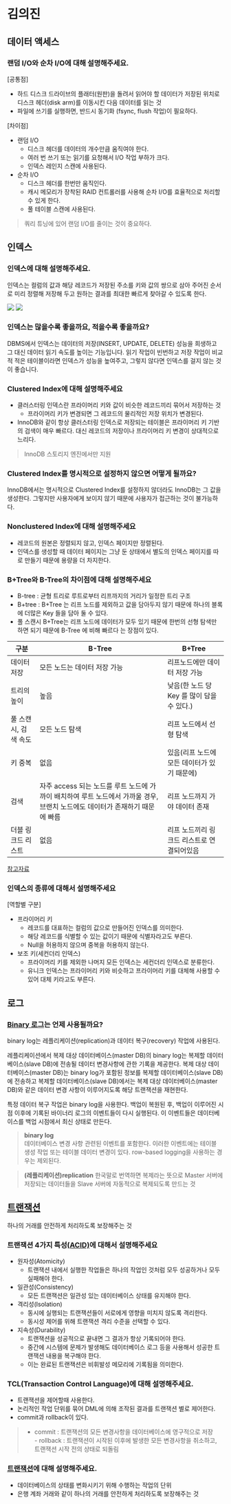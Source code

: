 # 김의진

## 데이터 액세스

### 랜덤 I/O와 순차 I/O에 대해 설명해주세요.

\[공통점]

* 하드 디스크 드라이브의 플래터(원판)을 돌려서 읽어야 할 데이터가 저장된 위치로 디스크 헤더(disk arm)를 이동시킨 다음 데이터를 읽는 것
* 파일에 쓰기를 실행하면, 반드시 동기화 (fsync, flush 작업)이 필요하다.

\[차이점]

* 랜덤 I/O
  * 디스크 헤더를 데이터의 개수만큼 움직여야 한다.
  * 여러 번 쓰기 또는 읽기를 요청해서 I/O 작업 부하가 크다.
  * 인덱스 레인지 스캔에 사용된다.
* 순차 I/O
  * 디스크 헤더를 한번만 움직인다.
  * 캐시 메모리가 장착된 RAID 컨트롤러를 사용해 순차 I/O를 효율적으로 처리할 수 있게 한다.
  * 풀 테이블 스캔에 사용된다.

> 쿼리 튜닝에 있어 랜덤 I/O를 줄이는 것이 중요하다.

## 인덱스

### 인덱스에 대해 설명해주세요.

인덱스는 컬럼의 값과 해당 레코드가 저장된 주소를 키와 값의 쌍으로 삼아 주어진 순서로 미리 정렬해 저장해 두고 원하는 결과를 최대한 빠르게 찾아갈 수 있도록 한다.

![](https://media.geeksforgeeks.org/wp-content/uploads/20230620131119/Structure-of-an-Index-in-Database\_1-\(1\).webp) ![](https://media.licdn.com/dms/image/D5612AQEz-DtX6237cw/article-cover\_image-shrink\_720\_1280/0/1677819422468?e=2147483647\&v=beta\&t=\_F-qLQSEL0kbykzbqb-6A0n0m1NtVGT2aOVcedv4TH4)

### 인덱스는 많을수록 좋을까요, 적을수록 좋을까요?

DBMS에서 인덱스는 데이터의 저장(INSERT, UPDATE, DELETE) 성능을 희생하고 그 대신 데이터 읽기 속도를 높이는 기능입니다. 읽기 작업이 빈번하고 저장 작업이 비교적 적은 테이블이라면 인덱스가 성능을 높여주고, 그렇지 않다면 인덱스를 걸지 않는 것이 좋습니다.

### Clustered Index에 대해 설명해주세요

* 클러스터링 인덱스란 프라이머리 키와 값이 비슷한 레코드끼리 묶어서 저장하는 것
  * 프라이머리 키가 변경되면 그 레코드의 물리적인 저장 위치가 변경된다.
* InnoDB와 같이 항상 클러스터링 인덱스로 저장되는 테이블은 프라이머리 키 기반의 검색이 매우 빠르다. 대신 레코드의 저장이나 프라이머리 키 변경이 상대적으로 느리다.

> InnoDB 스토리지 엔진에서만 지원

### Clustered Index를 명시적으로 설정하지 않으면 어떻게 될까요?

InnoDB에서는 명시적으로 Clustered Index를 설정하지 않더라도 InnoDB는 그 값을 생성한다. 그렇지만 사용자에게 보이지 않기 때문에 사용자가 접근하는 것이 불가능하다.

### Nonclustered Index에 대해 설명해주세요

* 레코드의 원본은 정렬되지 않고, 인덱스 페이지만 정렬된다.
* 인덱스를 생성할 때 데이터 페이지는 그냥 둔 상태에서 별도의 인덱스 페이지를 따로 만들기 때문에 용량을 더 차지한다.

### B+Tree와 B-Tree의 차이점에 대해 설명해주세요

* B-tree : 균형 트리로 루트로부터 리프까지의 거리가 일정한 트리 구조
* B+tree : B+Tree 는 리프 노드를 제외하고 값을 담아두지 않기 때문에 하나의 블록에 더많은 Key 들을 담아 둘 수 있다.
* 풀 스캔시 B+Tree는 리프 노드에 데이터가 모두 있기 때문에 한번의 선형 탐색만 하면 되기 때문에 B-Tree 에 비해 빠르다 는 장점이 있다.

| 구분           | B-Tree                                                                     | B+Tree                       |
| ------------ | -------------------------------------------------------------------------- | ---------------------------- |
| 데이터 저장       | 모든 노드는 데이터 저장 가능                                                           | 리프노드에만 데이터 저장 가능             |
| 트리의 높이       | 높음                                                                         | 낮음(한 노드 당 Key 를 많이 담을 수 있다.) |
| 풀 스캔시, 검색 속도 | 모든 노드 탐색                                                                   | 리프 노드에서 선형 탐색                |
| 키 중복         | 없음                                                                         | 있음(리프 노드에 모든 데이터가 있기 때문에)    |
| 검색           | 자주 access 되는 노드를 루트 노드에 가까이 배치하여 루트 노드에서 가까울 경우, 브랜치 노드에도 데이터가 존재하기 때문에 빠름 | 리프 노드까지 가야 데이터 존재            |
| 더블 링크드 리스트   | 없음                                                                         | 리프 노드끼리 링크드 리스트로 연결되어있음      |

[참고자료](https://velog.io/@emplam27/%EC%9E%90%EB%A3%8C%EA%B5%AC%EC%A1%B0-%EA%B7%B8%EB%A6%BC%EC%9C%BC%EB%A1%9C-%EC%95%8C%EC%95%84%EB%B3%B4%EB%8A%94-B-Tree)

### 인덱스의 종류에 대해서 설명해주세요

\[역할별 구분]

* 프라이머리 키
  * 레코드를 대표하는 컬럼의 값으로 만들어진 인덱스를 의미한다.
  * 해당 레코드를 식별할 수 있는 값이기 때문에 식별자라고도 부른다.
  * Null을 허용하지 않으며 중복을 허용하지 않는다.
* 보조 키(세컨더리 인덱스)
  * 프라이머리 키를 제외한 나머지 모든 인덱스는 세컨더리 인덱스로 분류한다.
  * 유니크 인덱스는 프라이머리 키와 비슷하고 프라이머리 키를 대체해 사용할 수 있어 대체 키라고도 부른다.

## 로그

### [Binary 로그](https://dev.mysql.com/doc/refman/8.0/en/binary-log.html)는 언제 사용될까요?

binary log는 레플리케이션(replication)과 데이터 복구(recovery) 작업에 사용된다.

레플리케이션에서 복제 대상 데이터베이스(master DB)의 binary log는 복제할 데이터베이스(slave DB)에 전송될 데이터 변경사항에 관한 기록을 제공한다. 복제 대상 데이터베이스(master DB)는 binary log가 포함된 정보를 복제할 데이터베이스(slave DB)에 전송하고 복제할 데이터베이스(slave DB)에서는 복제 대상 데이터베이스(master DB)와 같은 데이터 변경 사항이 이루어지도록 해당 트랜잭션을 재현한다.

특정 데이터 복구 작업은 binary log을 사용한다. 백업이 복원된 후, 백업이 이루어진 시점 이후에 기록된 바이너리 로그의 이벤트들이 다시 실행된다. 이 이벤트들은 데이터베이스를 백업 시점에서 최신 상태로 만든다.

> **binary log**\
> 데이터베이스 변경 사항 관련된 이벤트를 포함한다. 이러한 이벤트에는 테이블 생성 작업 또는 테이블 데이터 변경이 있다. row-based logging을 사용하는 경우는 제외된다.

> **(레플리케이션)replication** 한국말로 번역하면 복제라는 뜻으로 Master 서버에 저장되는 데이터들을 Slave 서버에 자동적으로 복제되도록 만드는 것

## [트랜잭션](https://en.wikipedia.org/wiki/Database\_transaction)

하나의 거래를 안전하게 처리하도록 보장해주는 것

### 트랜잭션 4가지 특성[(ACID)](https://en.wikipedia.org/wiki/ACID)에 대해서 설명해주세요

* 원자성(Atomicity)
  * 트랜잭션 내에서 실행한 작업들은 하나의 작업인 것처럼 모두 성공하거나 모두 실패해야 한다.
* 일관성(Consistency)
  * 모든 트랜잭션은 일관성 있는 데이터베이스 상태를 유지해야 한다.
* 격리성(Isolation)
  * 동시에 실행되는 트랜잭션들이 서로에게 영향을 미치지 않도록 격리한다.
  * 동시성 제어를 위해 트랜잭션 격리 수준을 선택할 수 있다.
* 지속성(Durability)
  * 트랜잭션을 성공적으로 끝내면 그 결과가 항상 기록되어야 한다.
  * 중간에 시스템에 문제가 발생해도 데이터베이스 로그 등을 사용해서 성공한 트랜잭션 내용을 복구해야 한다.
  * 이는 완료된 트랜잭션은 비휘발성 메모리에 기록됨을 의미한다.

### TCL(Transaction Control Language)에 대해 설명해주세요.

* 트랜잭션을 제어할때 사용한다.
* 논리적인 작업 단위를 묶어 DML에 의해 조작된 결과를 트랜잭션 별로 제어한다.
* commit과 rollback이 있다.

> * commit : 트랜잭션의 모든 변경사항을 데이터베이스에 영구적으로 저장\
>   \- rollback : 트랜잭션이 시작된 이후에 발생한 모든 변경사항을 취소하고, 트랜잭션 시작 전의 상태로 되돌림

### [트랜잭션](https://en.wikipedia.org/wiki/Database\_transaction)에 대해 설명해주세요.

* 데이터베이스의 상태를 변화시키기 위해 수행하는 작업의 단위
* 은행 계좌 거래와 같이 하나의 거래를 안전하게 처리하도록 보장해주는 것
